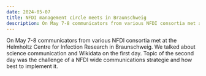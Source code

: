 ```yaml
---
date: 2024-05-07
title: NFDI management circle meets in Braunschweig
description: On May 7-8 communicators from various NFDI consortia met at the Helmholtz Centre for Infection Research in Braunschweig. We talked about science communication...
---
```

On May 7-8 communicators from various NFDI consortia met at the Helmholtz Centre for Infection Research in Braunschweig. We talked about science communication and Wikidata on the first day. Topic of the second day was the challenge of a NFDI wide communications strategie and how best to implement it.